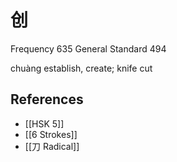 # 创
Frequency 635
General Standard 494

chuàng
establish, create; knife cut

## References
- [[HSK 5]]
- [[6 Strokes]]
- [[刀 Radical]]